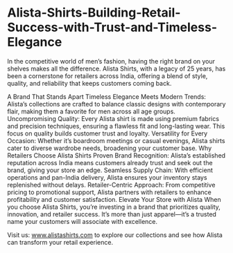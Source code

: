 # Alista-Shirts-Building-Retail-Success-with-Trust-and-Timeless-Elegance
In the competitive world of men’s fashion, having the right brand on your shelves makes all the difference. Alista Shirts, with a legacy of 25 years, has been a cornerstone for retailers across India, offering a blend of style, quality, and reliability that keeps customers coming back.

A Brand That Stands Apart
Timeless Elegance Meets Modern Trends: Alista’s collections are crafted to balance classic designs with contemporary flair, making them a favorite for men across all age groups.
Uncompromising Quality: Every Alista shirt is made using premium fabrics and precision techniques, ensuring a flawless fit and long-lasting wear. This focus on quality builds customer trust and loyalty.
Versatility for Every Occasion: Whether it’s boardroom meetings or casual evenings, Alista shirts cater to diverse wardrobe needs, broadening your customer base.
Why Retailers Choose Alista Shirts
Proven Brand Recognition: Alista’s established reputation across India means customers already trust and seek out the brand, giving your store an edge.
Seamless Supply Chain: With efficient operations and pan-India delivery, Alista ensures your inventory stays replenished without delays.
Retailer-Centric Approach: From competitive pricing to promotional support, Alista partners with retailers to enhance profitability and customer satisfaction.
Elevate Your Store with Alista
When you choose Alista Shirts, you’re investing in a brand that prioritizes quality, innovation, and retailer success. It’s more than just apparel—it’s a trusted name your customers will associate with excellence.

Visit us: www.alistashirts.com to explore our collections and see how Alista can transform your retail experience.
